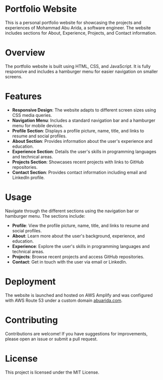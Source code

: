 # Portfolio Website

This is a personal portfolio website for showcasing the projects and experiences of Mohammad Abu Arida, a software engineer. The website includes sections for About, Experience, Projects, and Contact information.

# Overview

The portfolio website is built using HTML, CSS, and JavaScript. It is fully responsive and includes a hamburger menu for easier navigation on smaller screens.

# Features

- **Responsive Design**: The website adapts to different screen sizes using CSS media queries.
- **Navigation Menu**: Includes a standard navigation bar and a hamburger menu for mobile devices.
- **Profile Section**: Displays a profile picture, name, title, and links to resume and social profiles.
- **About Section**: Provides information about the user's experience and education.
- **Experience Section**: Details the user's skills in programming languages and technical areas.
- **Projects Section**: Showcases recent projects with links to GitHub repositories.
- **Contact Section**: Provides contact information including email and LinkedIn profile.

# Usage

Navigate through the different sections using the navigation bar or hamburger menu. The sections include:

- **Profile**: View the profile picture, name, title, and links to resume and social profiles.
- **About**: Learn more about the user's background, experience, and education.
- **Experience**: Explore the user's skills in programming languages and technical areas.
- **Projects**: Browse recent projects and access GitHub repositories.
- **Contact**: Get in touch with the user via email or LinkedIn.

# Deployment

The website is launched and hosted on AWS Amplify and was configured with AWS Route 53 under a custom domain [abuarida.com](https://www.abuarida.com/).

# Contributing

Contributions are welcome! If you have suggestions for improvements, please open an issue or submit a pull request.

# License

This project is licensed under the MIT License.



